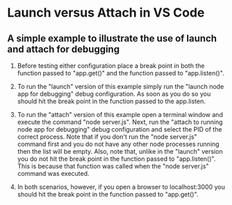 # Launch versus Attach in VS Code

## A simple example to illustrate the use of launch and attach for debugging

1. Before testing either configuration place a break point in both the function passed to "app.get()" and the function passed to "app.listen()".

1. To run the "launch" version of this example simply run the "launch node app for debugging" debug configuration. As soon as you do so you should hit the break point in the function passed to the app.listen.

1. To run the "attach" version of this example open a terminal window and execute the command "node server.js". Next, run the "attach to running node app for debugging" debug configuration and select the PID of the correct process. Note that if you don't run the "node server.js" command first and you do not have any other node processes running then the list will be empty. Also, note that, unlike in the "launch" version you do not hit the break point in the function passed to "app.listen()". This is because that function was called when the "node server.js" command was executed.

1. In both scenarios, however, if you open a browser to localhost:3000 you should hit the break point in the function passed to "app.get()".
